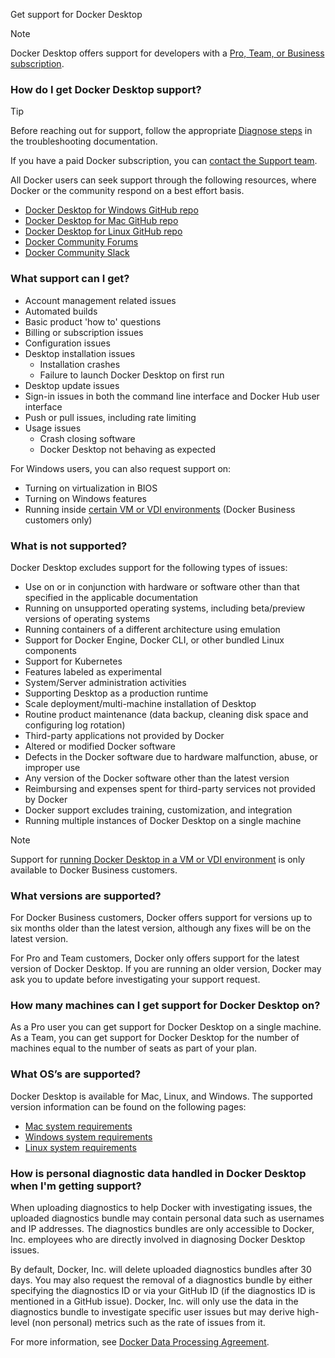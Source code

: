 Get support for Docker Desktop


> [!NOTE]
> 
> Docker Desktop offers support for developers with a [Pro, Team, or Business subscription](https://www.docker.com/pricing?utm_source=docker&utm_medium=webreferral&utm_campaign=docs_driven_upgrade_desktop_support).

### How do I get Docker Desktop support?

> [!TIP]
>
> Before reaching out for support, follow the appropriate [Diagnose steps](/manuals/desktop/troubleshoot-and-support/troubleshoot/_index.md#diagnose) in the troubleshooting documentation. 

If you have a paid Docker subscription, you can [contact the Support team](https://hub.docker.com/support/contact/).

All Docker users can seek support through the following resources, where Docker or the community respond on a best effort basis.
- [Docker Desktop for Windows GitHub repo](https://github.com/docker/for-win) 
- [Docker Desktop for Mac GitHub repo](https://github.com/docker/for-mac)
- [Docker Desktop for Linux GitHub repo](https://github.com/docker/desktop-linux)
- [Docker Community Forums](https://forums.docker.com/)
- [Docker Community Slack](http://dockr.ly/comm-slack)


### What support can I get?

- Account management related issues
- Automated builds
- Basic product 'how to' questions
- Billing or subscription issues
- Configuration issues
- Desktop installation issues
   - Installation crashes
   - Failure to launch Docker Desktop on first run
- Desktop update issues
- Sign-in issues in both the command line interface and Docker Hub user interface
- Push or pull issues, including rate limiting
- Usage issues
   - Crash closing software
   - Docker Desktop not behaving as expected

For Windows users, you can also request support on:
- Turning on virtualization in BIOS
- Turning on Windows features
- Running inside [certain VM or VDI environments](/manuals/desktop/setup/vm-vdi.md) (Docker Business customers only)

### What is not supported?

Docker Desktop excludes support for the following types of issues:

- Use on or in conjunction with hardware or software other than that specified in the applicable documentation
- Running on unsupported operating systems, including beta/preview versions of operating systems
- Running containers of a different architecture using emulation
- Support for Docker Engine, Docker CLI, or other bundled Linux components
- Support for Kubernetes
- Features labeled as experimental
- System/Server administration activities
- Supporting Desktop as a production runtime
- Scale deployment/multi-machine installation of Desktop
- Routine product maintenance (data backup, cleaning disk space and configuring log rotation)
- Third-party applications not provided by Docker
- Altered or modified Docker software
- Defects in the Docker software due to hardware malfunction, abuse, or improper use
- Any version of the Docker software other than the latest version
- Reimbursing and expenses spent for third-party services not provided by Docker
- Docker support excludes training, customization, and integration
- Running multiple instances of Docker Desktop on a single machine

> [!NOTE]
>
> Support for [running Docker Desktop in a VM or VDI environment](/manuals/desktop/setup/vm-vdi.md) is only available to Docker Business customers.

### What versions are supported?

For Docker Business customers, Docker offers support for versions up to six months older than the latest version, although any fixes will be on the latest version.

For Pro and Team customers, Docker only offers support for the latest version of Docker Desktop. If you are running an older version, Docker may ask you to update before investigating your support request.

### How many machines can I get support for Docker Desktop on?

As a Pro user you can get support for Docker Desktop on a single machine.
As a Team, you can get support for Docker Desktop for the number of machines equal to the number of seats as part of your plan.

### What OS’s are supported?

Docker Desktop is available for Mac, Linux, and Windows. The supported version information can be found on the following pages:

- [Mac system requirements](/manuals/desktop/setup/install/mac-install.md#system-requirements)
- [Windows system requirements](/manuals/desktop/setup/install/windows-install.md#system-requirements)
- [Linux system requirements](/manuals/desktop/setup/install/linux/_index.md#system-requirements)

### How is personal diagnostic data handled in Docker Desktop when I'm getting support?

When uploading diagnostics to help Docker with investigating issues, the uploaded diagnostics bundle may contain personal data such as usernames and IP addresses. The diagnostics bundles are only accessible to Docker, Inc.
employees who are directly involved in diagnosing Docker Desktop issues.

By default, Docker, Inc. will delete uploaded diagnostics bundles after 30 days. You may also request the removal of a diagnostics bundle by either specifying the diagnostics ID or via your GitHub ID (if the diagnostics ID is mentioned in a GitHub issue). Docker, Inc. will only use the data in the diagnostics bundle to investigate specific user issues but may derive high-level (non personal) metrics such as the rate of issues from it.

For more information, see [Docker Data Processing Agreement](https://www.docker.com/legal/data-processing-agreement).

